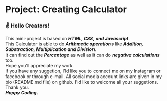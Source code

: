 # Project: Creating Calculator
### ✌ Hello Creators!
This mini-project is based on ***HTML, CSS, and Javascript***.<br>
This Calculator is able to do ***Arithmetic operations*** like ***Addition, Substraction, Multiplication and Division***.<br>
It can find out the ***Percentage*** as well as it can do ***negative calculations*** too.<br>
Hope you'll appreciate my work.<br> If you have any suggetion, I'ld like you to connect me on my Instagram or facebook or through e-mail.
All social media account links are given in my bio (README.md file) on github. I'ld like to welcome all your suggetions.<br>
Thank you.<br>
***Happy Coding.***

